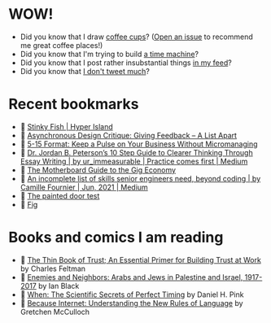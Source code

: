 # WOW!

- Did you know that I draw [coffee cups](https://papercups.mamuso.net/)? ([Open an issue](https://github.com/mamuso/papercups/issues) to recommend me great coffee places!)
- Did you know that I'm trying to build [a time machine](https://github.com/mamuso/fluxcapacitor)?
- Did you know that I post rather insubstantial things [in my feed](https://feed.mamuso.net/)?
- Did you know that [I don't tweet much](https://twitter.com/mamuso)?

# Recent bookmarks

- 👀 [Stinky Fish | Hyper Island](https://www.hyperisland.com/blog/stinky-fish)
- 👀 [Asynchronous Design Critique: Giving Feedback – A List Apart](https://alistapart.com/article/async-design-critique-giving-feedback/)
- 👀 [5-15 Format: Keep a Pulse on Your Business Without Micromanaging](https://dandoadvisors.com/5-15-format/)
- 👀 [Dr. Jordan B. Peterson’s 10 Step Guide to Clearer Thinking Through Essay Writing | by ur_immeasurable | Practice comes first | Medium](https://medium.com/practicecomesfirst/dr-jordan-b-petersons-10-step-guide-to-clearer-thinking-through-essay-writing-1ab79a94937)
- 👀 [The Motherboard Guide to the Gig Economy](https://www.vice.com/en/article/pkbk88/the-motherboard-guide-to-the-gig-economy)
- 👀 [An incomplete list of skills senior engineers need, beyond coding | by Camille Fournier | Jun, 2021 | Medium](https://skamille.medium.com/an-incomplete-list-of-skills-senior-engineers-need-beyond-coding-8ed4a521b29f)
- 👀 [The painted door test](https://briandavidhall.com/the-painted-door-test/)
- 👀 [Fig](https://fig.io/)


# Books and comics I am reading

- 📘 [The Thin Book of Trust; An Essential Primer for Building Trust at Work](https://www.goodreads.com/book/show/8245275) by Charles Feltman
- 📘 [Enemies and Neighbors: Arabs and Jews in Palestine and Israel, 1917-2017](https://www.goodreads.com/book/show/36523502) by Ian   Black
- 📘 [When: The Scientific Secrets of Perfect Timing](https://www.goodreads.com/book/show/35786699) by Daniel H. Pink
- 📘 [Because Internet: Understanding the New Rules of Language](https://www.goodreads.com/book/show/37834053) by Gretchen McCulloch

